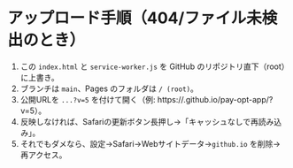 # アップロード手順（404/ファイル未検出のとき）
1. この `index.html` と `service-worker.js` を GitHub のリポジトリ直下（root）に上書き。
2. ブランチは `main`、Pages のフォルダは `/ (root)`。
3. 公開URLを `...?v=5` を付けて開く（例: https://<user>.github.io/pay-opt-app/?v=5）。
4. 反映しなければ、Safariの更新ボタン長押し→「キャッシュなしで再読み込み」。
5. それでもダメなら、設定→Safari→Webサイトデータ→`github.io` を削除→再アクセス。

